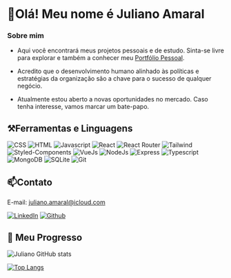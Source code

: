 # 👋Olá! Meu nome é Juliano Amaral

### Sobre mim
- Aqui você encontrará meus projetos pessoais e de estudo. Sinta-se livre para explorar e também a conhecer meu [Portfólio Pessoal](https://JayGovinda13.github.io/Portifolio/).

- Acredito que o desenvolvimento humano alinhado às políticas e estratégias da organização são a chave para o sucesso de qualquer negócio.

- Atualmente estou aberto a novas oportunidades no mercado. Caso tenha interesse, vamos marcar um bate-papo.


## ⚒Ferramentas e Linguagens

![CSS](https://img.shields.io/badge/CSS3-1572B6?style=for-the-badge&logo=css3&logoColor=white)
![HTML](https://img.shields.io/badge/HTML5-E34F26?style=for-the-badge&logo=html5&logoColor=white)
![Javascript](https://img.shields.io/badge/JavaScript-323330?style=for-the-badge&logo=javascript&logoColor=F7DF1E)
![React](https://img.shields.io/badge/React-20232A?style=for-the-badge&logo=react&logoColor=61DAFB)
![React Router](https://img.shields.io/badge/React_Router-CA4245?style=for-the-badge&logo=react-router&logoColor=white)
![Tailwind](https://img.shields.io/badge/Tailwind_CSS-38B2AC?style=for-the-badge&logo=tailwind-css&logoColor=white)
![Styled-Components](https://img.shields.io/badge/styled--components-DB7093?style=for-the-badge&logo=styled-components&logoColor=white)
![VueJs](https://img.shields.io/badge/Vue.js-35495E?style=for-the-badge&logo=vue.js&logoColor=4FC08D)
![NodeJs](https://img.shields.io/badge/Node.js-43853D?style=for-the-badge&logo=node.js&logoColor=white)
![Express](https://img.shields.io/badge/Express.js-404D59?style=for-the-badge)
![Typescript](https://img.shields.io/badge/TypeScript-007ACC?style=for-the-badge&logo=typescript&logoColor=white)
![MongoDB](https://img.shields.io/badge/MongoDB-4EA94B?style=for-the-badge&logo=mongodb&logoColor=white)
![SQLite](https://img.shields.io/badge/SQLite-07405E?style=for-the-badge&logo=sqlite&logoColor=white)
![Git](https://img.shields.io/badge/GIT-E44C30?style=for-the-badge&logo=git&logoColor=white)



## 📫Contato
E-mail: juliano.amaral@icloud.com

[![LinkedIn](https://img.shields.io/badge/LinkedIn-0077B5?style=for-the-badge&logo=linkedin&logoColor=white)](https://www.linkedin.com/in/juliano-amaral-costa-898a80241/)
[![Github](https://img.shields.io/badge/GitHub-100000?style=for-the-badge&logo=github&logoColor=white)](https://github.com/JayGovinda13)


## 🚀 Meu Progresso

![Juliano GitHub stats](https://github-readme-stats.vercel.app/api?username=JayGovinda13&show_icons=true&theme=dracula)

[![Top Langs](https://github-readme-stats.vercel.app/api/top-langs/?username=JayGovinda13&layout=compact)](https://github.com/JayGovinda13/github-readme-stats)

